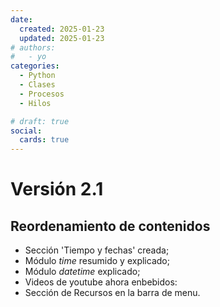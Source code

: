 ```yaml
---
date:
  created: 2025-01-23
  updated: 2025-01-23
# authors:
#   - yo
categories:
  - Python
  - Clases
  - Procesos
  - Hilos

# draft: true
social:
  cards: true
---
```




# Versión 2.1

## Reordenamiento de contenidos
- Sección 'Tiempo y fechas' creada;
- Módulo *time* resumido y explicado;
- Módulo *datetime* explicado;
- Videos de youtube ahora enbebidos:
- Sección de Recursos en la barra de menu.